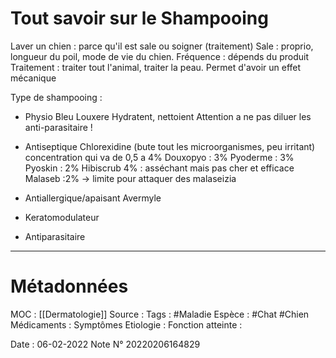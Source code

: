 # Tout savoir sur le Shampooing
Laver un chien : parce qu'il est sale ou soigner (traitement)
Sale : proprio, longueur du poil, mode de vie du chien. Fréquence : dépends du produit
Traitement : traiter tout l'animal, traiter la peau. Permet d'avoir un effet mécanique

Type de shampooing :
-   Physio
    Bleu
    Louxere
    Hydratent, nettoient
    Attention a ne pas diluer les anti-parasitaire !
    
-   Antiseptique
    Chlorexidine (bute tout les microorganismes, peu irritant) concentration qui va de 0,5 a 4%
    Douxopyo : 3%
    Pyoderme : 3%
    Pyoskin : 2%
    Hibiscrub 4% : asséchant mais pas cher et efficace
    Malaseb :2% → limite pour attaquer des malaseizia
    
-   Antiallergique/apaisant
    Avermyle
-   Keratomodulateur
-   Antiparasitaire

***

# Métadonnées
MOC : [[Dermatologie]]
Source :
Tags : #Maladie 
	Espèce : #Chat  #Chien 
	Médicaments :
	Symptômes
	Etiologie :
	Fonction atteinte :
	
Date : 06-02-2022
Note N° 20220206164829